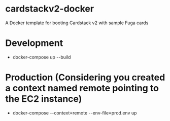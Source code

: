 # cardstackv2-docker

A Docker template for booting Cardstack v2 with sample Fuga cards

# Development

- docker-compose up --build

# Production (Considering you created a context named remote pointing to the EC2 instance)

- docker-compose --context=remote --env-file=prod.env up
